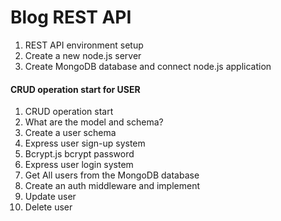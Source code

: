 # Blog REST API

1. REST API environment setup
1. Create a new node.js server
1. Create MongoDB database and connect node.js application

#### CRUD operation start for USER

1. CRUD operation start
1. What are the model and schema?
1. Create a user schema
1. Express user sign-up system
1. Bcrypt.js bcrypt password
1. Express user login system
1. Get All users from the MongoDB database
1. Create an auth middleware and implement
1. Update user
1. Delete user
